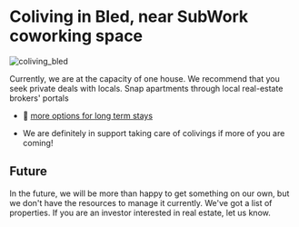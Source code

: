 # Coliving in Bled, near SubWork coworking space

![coliving_bled](pics/coliving_bled.png)


Currently, we are at the capacity of one house. We recommend that you seek private deals with locals. Snap apartments through local real-estate brokers' portals
- 📖 [more options for long term stays](./long-term-stay-in-bled.md)

- We are definitely in support taking care of colivings if more of you are coming!

Future
---
In the future, we will be more than happy to get something on our own, but we don't have the resources to manage it currently.
We've got a list of properties. If you are an investor interested in real estate, let us know.